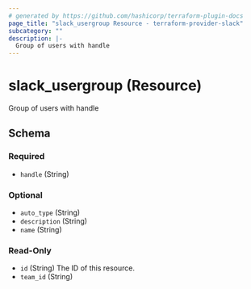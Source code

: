 ```yaml
---
# generated by https://github.com/hashicorp/terraform-plugin-docs
page_title: "slack_usergroup Resource - terraform-provider-slack"
subcategory: ""
description: |-
  Group of users with handle
---
```


# slack_usergroup (Resource)

Group of users with handle



<!-- schema generated by tfplugindocs -->
## Schema

### Required

- `handle` (String)

### Optional

- `auto_type` (String)
- `description` (String)
- `name` (String)

### Read-Only

- `id` (String) The ID of this resource.
- `team_id` (String)



